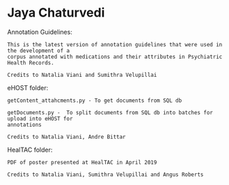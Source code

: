 # Jaya Chaturvedi

Annotation Guidelines:

	This is the latest version of annotation guidelines that were used in the development of a 
	corpus annotated with medications and their attributes in Psychiatric Health Records. 

	Credits to Natalia Viani and Sumithra Velupillai

eHOST folder:

	getContent_attahcments.py - To get documents from SQL db

	getDocuments.py -  To split documents from SQL db into batches for upload into eHOST for 
	annotations

	Credits to Natalia Viani, Andre Bittar

HealTAC folder:

	PDF of poster presented at HealTAC in April 2019

	Credits to Natalia Viani, Sumithra Velupillai and Angus Roberts
